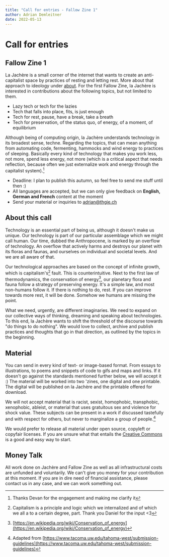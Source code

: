 ```yaml
---
title: "Call for entries - Fallow Zine 1"
author: Adrian Demleitner
date: 2022-05-13
---
```


# Call for entries
## Fallow Zine 1
La Jachère is a small corner of the internet that wants to create an anti-capitalist space by practices of resting and letting rest. More about that approach to ideology under [about](pages/about.md). For the first Fallow Zine, la Jachère is interested in contributions about the following topics, but not limited to them. 

- Lazy tech or tech for the lazies
- Tech that falls into place, fits, is just enough
- Tech for rest, pause, have a break, take a breath
- Tech for preservation, of the status quo, of energy, of a moment, of equilibrium

Although being of computing origin, la Jachère understands technology in its broadest sense, techne. Regarding the topics, that can mean anything from automating code, fermenting, hammocks and wind energy to practices of sleeping. Basically every kind of technology that makes you work less, not more, spend less energy, not more (which is a critical aspect that needs reflection, because often we just externalize work and energy through the capitalist system).[^1]

- Deadline: I plan to publish this autumn, so feel free to send me stuff until then :)
- All languages are accepted, but we can only give feedback on  **English, German and French** content at the moment
- Send your material or inquiries to [adrian@thgie.ch](mailto:adrian@thgie.ch)

## About this call
Technology is an essential part of being us, although it doesn't make us unique. Our technology is part of our particular assemblage which we might call human. Our time, dubbed the Anthropocene, is marked by an overflow of technology. An overflow that actively harms and destroys our planet with its floras and faunas, and ourselves on individual and societal levels. And we are all aware of that. 

Our technological approaches are based on the concept of infinite growth, which is capitalism's[^2] fault. This is counterintuitive. Next to the first law of thermodynamics, the conservation of energy[^3], our planetary flora and fauna follow a strategy of preserving energy. It's a simple law, and most non-humans follow it. If there is nothing to do, rest. If you can improve towards more rest, it will be done. Somehow we humans are missing the point. 

What we need, urgently, are different imaginaries. We need to expand on our collective ways of thinking, dreaming and speaking about technologies. To this end, la Jachère wants to shift the threshold of the discourse towards "do things to do nothing". We would love to collect, archive and publish practices and thoughts that go in that direction, as outlined by the topics in the beginning. 

## Material
You can send in every kind of text- or image-based format. From essays to illustrations, to poems and snippets of code to gifs and maps and links. If it doesn't go against the standards mentioned further below, we will accept it :) The material will be worked into two 'zines, one digital and one printable. The digital will be published on la Jachère and the printable offered for download. 

We will not accept material that is racist, sexist, homophobic, transphobic, xenophobic, ableist, or material that uses gratuitous sex and violence for shock value. These subjects can be present in a work if discussed tastefully and with respect for others, but never to marginalize a group of people.[^4]

We would prefer to release all material under open source, copyleft or copyfair licenses. If you are unsure what that entails the [Creative Commons](https://creativecommons.org/share-your-work/) is a good and easy way to start.

## Money Talk
All work done on Jachère and Fallow Zine as well as all infrastructural costs are unfunded and voluntarily. We can't give you money for your contribution at this moment. If you are in dire need of financial assistance, please contact us in any case, and we can work something out. 

[^1]: Thanks Devan for the engagement and making me clarify it
[^2]: Capitalism is a principle and logic which we internalized and of which we all a to a certain degree, part. Thank you Daniel for the input <3
[^3]: [https://en.wikipedia.org/wiki/Conservation_of_energy](https://en.wikipedia.org/wiki/Conservation_of_energy)
[^4]: Adapted from [https://www.tacoma.uw.edu/tahoma-west/submission-guidelines](https://www.tacoma.uw.edu/tahoma-west/submission-guidelines)
